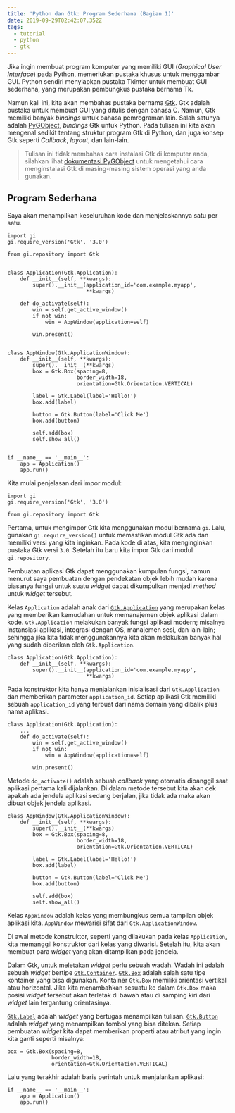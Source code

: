 ```yaml
---
title: 'Python dan Gtk: Program Sederhana (Bagian 1)'
date: 2019-09-29T02:42:07.352Z
tags:
  - tutorial
  - python
  - gtk
---
```

Jika ingin membuat program komputer yang memiliki GUI (*Graphical User Interface*) pada Python, memerlukan pustaka khusus untuk menggambar GUI. Python sendiri menyiapkan pustaka Tkinter untuk membuat GUI sederhana, yang merupakan pembungkus pustaka bernama Tk.

Namun kali ini, kita akan membahas pustaka bernama [Gtk](https://www.gtk.org/). Gtk adalah pustaka untuk membuat GUI yang ditulis dengan bahasa C. Namun, Gtk memiliki banyak *bindings* untuk bahasa pemrograman lain. Salah satunya adalah [PyGObject](https://pygobject.readthedocs.io/en/latest/index.html), *bindings* Gtk untuk Python. Pada tulisan ini kita akan mengenal sedikit tentang struktur program Gtk di Python, dan juga konsep Gtk seperti *Callback*, *layout*, dan lain-lain.

> Tulisan ini tidak membahas cara instalasi Gtk di komputer anda, silahkan lihat [dokumentasi PyGObject](https://pygobject.readthedocs.io/en/latest/getting_started.html) untuk mengetahui cara menginstalasi Gtk di masing-masing sistem operasi yang anda gunakan.

## Program Sederhana
Saya akan menampilkan keseluruhan kode dan menjelaskannya satu per satu.

```python3
import gi
gi.require_version('Gtk', '3.0')

from gi.repository import Gtk


class Application(Gtk.Application):
    def __init__(self, **kwargs):
        super().__init__(application_id='com.example.myapp',
                         **kwargs)

    def do_activate(self):
        win = self.get_active_window()
        if not win:
            win = AppWindow(application=self)

        win.present()


class AppWindow(Gtk.ApplicationWindow):
    def __init__(self, **kwargs):
        super().__init__(**kwargs)
        box = Gtk.Box(spacing=8,
                      border_width=18,
                      orientation=Gtk.Orientation.VERTICAL)
        
        label = Gtk.Label(label='Hello!')
        box.add(label)

        button = Gtk.Button(label='Click Me')
        box.add(button)

        self.add(box)
        self.show_all()


if __name__ == '__main__':
    app = Application()
    app.run()
```

Kita mulai penjelasan dari impor modul:

```python3
import gi
gi.require_version('Gtk', '3.0')

from gi.repository import Gtk
```

Pertama, untuk mengimpor Gtk kita menggunakan modul bernama `gi`. Lalu, gunakan `gi.require_version()` untuk memastikan modul Gtk ada dan memiliki versi yang kita inginkan. Pada kode di atas, kita menginginkan pustaka Gtk versi `3.0`. Setelah itu baru kita impor Gtk dari modul `gi.repository`.

Pembuatan aplikasi Gtk dapat menggunakan kumpulan fungsi, namun menurut saya pembuatan dengan pendekatan objek lebih mudah karena biasanya fungsi untuk suatu *widget* dapat dikumpulkan menjadi *method* untuk *widget* tersebut.

Kelas `Application` adalah anak dari [`Gtk.Application`](https://lazka.github.io/pgi-docs/Gtk-3.0/classes/Application.html#Gtk.Application) yang merupakan kelas yang memberikan kemudahan untuk memanajemen objek aplikasi dalam kode. `Gtk.Application` melakukan banyak fungsi aplikasi modern; misalnya instansiasi aplikasi, integrasi dengan OS, manajemen sesi, dan lain-lain; sehingga jika kita tidak menggunakannya kita akan melakukan banyak hal yang sudah diberikan oleh `Gtk.Application`.

```python3
class Application(Gtk.Application):
    def __init__(self, **kwargs):
        super().__init__(application_id='com.example.myapp',
                         **kwargs)
```

Pada konstruktor kita hanya menjalankan inisialisasi dari `Gtk.Application` dan memberikan parameter `application_id`. Setiap aplikasi Gtk memiliki sebuah `application_id` yang terbuat dari nama domain yang dibalik plus nama aplikasi.

```python3
class Application(Gtk.Application):
    ...
    def do_activate(self):
        win = self.get_active_window()
        if not win:
            win = AppWindow(application=self)

        win.present()
```

Metode `do_activate()` adalah sebuah *callback* yang otomatis dipanggil saat aplikasi pertama kali dijalankan. Di dalam metode tersebut kita akan cek apakah ada jendela aplikasi sedang berjalan, jika tidak ada maka akan dibuat objek jendela aplikasi.

```python3
class AppWindow(Gtk.ApplicationWindow):
    def __init__(self, **kwargs):
        super().__init__(**kwargs)
        box = Gtk.Box(spacing=8,
                      border_width=18,
                      orientation=Gtk.Orientation.VERTICAL)
        
        label = Gtk.Label(label='Hello!')
        box.add(label)

        button = Gtk.Button(label='Click Me')
        box.add(button)

        self.add(box)
        self.show_all()
```

Kelas `AppWindow` adalah kelas yang membungkus semua tampilan objek aplikasi kita. `AppWindow` mewarisi sifat dari `Gtk.ApplicationWindow`.

Di awal metode konstruktor, seperti yang dilakukan pada kelas `Application`, kita memanggil konstruktor dari kelas yang diwarisi. Setelah itu, kita akan membuat para *widget* yang akan ditampilkan pada jendela.

Dalam Gtk, untuk meletakan *widget* perlu sebuah wadah. Wadah ini adalah sebuah *widget* bertipe [`Gtk.Container`](https://lazka.github.io/pgi-docs/index.html#Gtk-3.0/classes/Container.html#Gtk.Container). [`Gtk.Box`](https://lazka.github.io/pgi-docs/Gtk-3.0/classes/Box.html#Gtk.Box) adalah salah satu tipe kontainer yang bisa digunakan. Kontainer `Gtk.Box` memiliki orientasi vertikal atau horizontal. Jika kita menambahkan sesuatu ke dalam `Gtk.Box` maka posisi *widget* tersebut akan terletak di bawah atau di samping kiri dari *widget* lain tergantung orientasinya.

[`Gtk.Label`](https://lazka.github.io/pgi-docs/index.html#Gtk-3.0/classes/Label.html#Gtk.Label) adalah *widget* yang bertugas menampilkan tulisan. [`Gtk.Button`](https://lazka.github.io/pgi-docs/Gtk-3.0/classes/Button.html#Gtk.Button) adalah *widget* yang menampilkan tombol yang bisa ditekan. Setiap pembuatan *widget* kita dapat memberikan properti atau atribut yang ingin kita ganti seperti misalnya:

```python3
box = Gtk.Box(spacing=8,
              border_width=18,
              orientation=Gtk.Orientation.VERTICAL)
```

Lalu yang terakhir adalah baris perintah untuk menjalankan aplikasi:

```python3
if __name__ == '__main__':
    app = Application()
    app.run()
```
